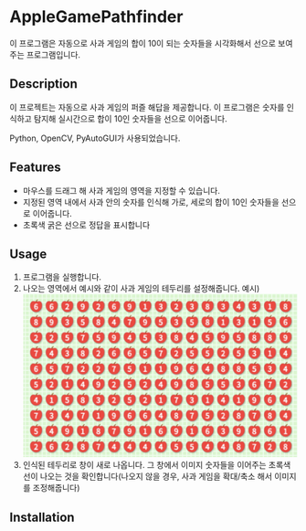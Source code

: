 # AppleGamePathfinder

이 프로그램은 자동으로 사과 게임의 합이 10이 되는 숫자들을 시각화해서 선으로 보여주는 프로그램입니다.

## Description

이 프로젝트는 자동으로 사과 게임의 퍼즐 해답을 제공합니다. 이 프로그램은 숫자를 인식하고 탐지해 실시간으로 합이 10인 숫자들을 선으로 이어줍니다.

Python, OpenCV, PyAutoGUI가 사용되었습니다.

## Features

-   마우스를 드래그 해 사과 게임의 영역을 지정할 수 있습니다.
-   지정된 영역 내에서 사과 안의 숫자를 인식해 가로, 세로의 합이 10인 숫자들을 선으로 이어줍니다.
-   초록색 굵은 선으로 정답을 표시합니다

## Usage

1. 프로그램을 실행합니다.
2. 나오는 영역에서 예시와 같이 사과 게임의 테두리를 설정해줍니다.
   예시)
   ![image](../AppleGamePathfinder/Images/full_image.png)
3. 인식된 테두리로 창이 새로 나옵니다. 그 창에서 이미지 숫자들을 이어주는 초록색 선이 나오는 것을 확인합니다(나오지 않을 경우, 사과 게임을 확대/축소 해서 이미지를 조정해줍니다)

## Installation
